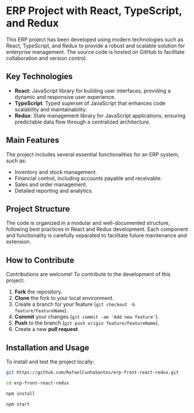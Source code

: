 # ERP Project with React, TypeScript, and Redux

This ERP project has been developed using modern technologies such as React, TypeScript, and Redux to provide a robust and scalable solution for enterprise management. The source code is hosted on GitHub to facilitate collaboration and version control.

## Key Technologies

- **React**: JavaScript library for building user interfaces, providing a dynamic and responsive user experience.
- **TypeScript**: Typed superset of JavaScript that enhances code scalability and maintainability.
- **Redux**: State management library for JavaScript applications, ensuring predictable data flow through a centralized architecture.

## Main Features

The project includes several essential functionalities for an ERP system, such as:

- Inventory and stock management.
- Financial control, including accounts payable and receivable.
- Sales and order management.
- Detailed reporting and analytics.

## Project Structure

The code is organized in a modular and well-documented structure, following best practices in React and Redux development. Each component and functionality is carefully separated to facilitate future maintenance and extension.

## How to Contribute

Contributions are welcome! To contribute to the development of this project:

1. **Fork** the repository.
2. **Clone** the fork to your local environment.
3. Create a branch for your feature (`git checkout -b feature/FeatureName`).
4. **Commit** your changes (`git commit -am 'Add new feature'`).
5. **Push** to the branch (`git push origin feature/FeatureName`).
6. Create a new **pull request**.

## Installation and Usage

To install and test the project locally:

```bash
git https://github.com/RafaelCunhaSantos/erp-front-react-redux.git
```

```bash
cd erp-front-react-redux
```
```bash
npm install
```
```bash
npm start
```

